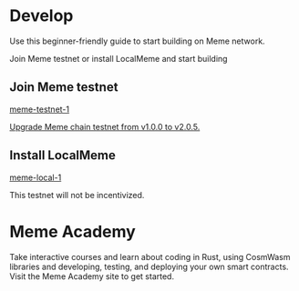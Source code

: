 # Develop

Use this beginner-friendly guide to start building on Meme network.

Join Meme testnet or install LocalMeme and start building


## Join Meme testnet

[meme-testnet-1](https://github.com/memecosmos/testnet/tree/main/meme-testnet-1)

[Upgrade Meme chain testnet from v1.0.0 to v2.0.5.](https://github.com/memecosmos/testnet/blob/main/upgrade-memed.md)


## Install LocalMeme 

 [meme-local-1](https://github.com/memecosmos/testnet/tree/main/local-testnet)

This testnet will not be incentivized.


# Meme Academy

Take interactive courses and learn about coding in Rust, using CosmWasm libraries and developing, testing, and deploying your own smart contracts. Visit the Meme Academy site to get started.


